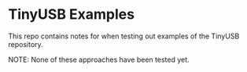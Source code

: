 # TinyUSB Examples

This repo contains notes for when testing out examples of the TinyUSB repository.



NOTE: None of these approaches have been tested yet.